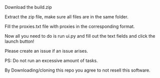 Download the build.zip

Extract the zip file, make sure all files are in the same folder.

Fill the proxies.txt file with proxies in the corresponding format.

Now all you need to do is run ui.py and fill out the text fields and click the launch button!

Please create an issue  if an issue arises.

PS: Do not run an excessive amount of tasks.

By Downloading/cloning this repo you agree to not resell this software.
